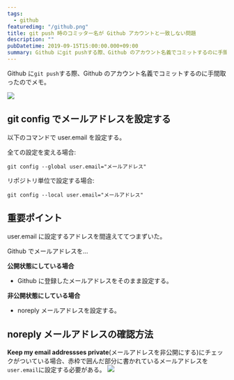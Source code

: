 ```yaml
---
tags:
  - github
featuredimg: "/github.png"
title: git push 時のコミッター名が Github アカウントと一致しない問題
description: ""
pubDatetime: 2019-09-15T15:00:00.000+09:00
summary: Github にgit pushする際、Github のアカウント名義でコミットするのに手間取ったのでメモ。
---
```


Github に`git push`する際、Github のアカウント名義でコミットするのに手間取ったのでメモ。

![](@assets/images/change-git-committer1.png)

## git config でメールアドレスを設定する

以下のコマンドで user.email を設定する。

全ての設定を変える場合:

`git config --global user.email="メールアドレス"`

リポジトリ単位で設定する場合:

`git config --local user.email="メールアドレス"`

## 重要ポイント

user.email に設定するアドレスを間違えててつまずいた。

Github でメールアドレスを…

**公開状態にしている場合**

- Github に登録したメールアドレスをそのまま設定する。

**非公開状態にしている場合**

- noreply メールアドレスを設定する。

## noreply メールアドレスの確認方法

**Keep my email addressses private**(メールアドレスを非公開にする)にチェックがついている場合、赤枠で囲んだ部分に書かれているメールアドレスを`user.email`に設定する必要がある。
![](@assets/images/change-git-committer2.png)
